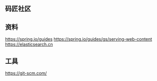 ## 码匠社区

## 资料
https://spring.io/guides
https://spring.io/guides/gs/serving-web-content
https://elasticsearch.cn

## 工具
https://git-scm.com/

